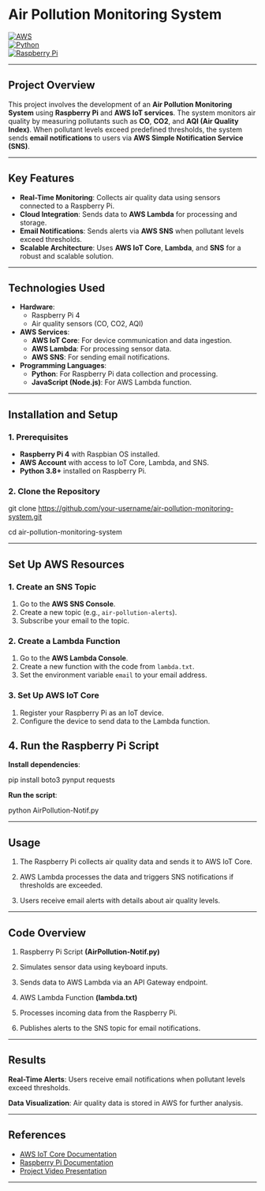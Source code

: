 # **Air Pollution Monitoring System**  
[![AWS](https://img.shields.io/badge/AWS-Cloud-orange)](https://aws.amazon.com/)  
[![Python](https://img.shields.io/badge/Python-3.8%2B-blue)](https://www.python.org/)  
[![Raspberry Pi](https://img.shields.io/badge/Raspberry%20Pi-4-green)](https://www.raspberrypi.org/)  

---

## **Project Overview**  
This project involves the development of an **Air Pollution Monitoring System** using **Raspberry Pi** and **AWS IoT services**. The system monitors air quality by measuring pollutants such as **CO**, **CO2**, and **AQI (Air Quality Index)**. When pollutant levels exceed predefined thresholds, the system sends **email notifications** to users via **AWS Simple Notification Service (SNS)**.  

---

## **Key Features**  
- **Real-Time Monitoring**: Collects air quality data using sensors connected to a Raspberry Pi.  
- **Cloud Integration**: Sends data to **AWS Lambda** for processing and storage.  
- **Email Notifications**: Sends alerts via **AWS SNS** when pollutant levels exceed thresholds.  
- **Scalable Architecture**: Uses **AWS IoT Core**, **Lambda**, and **SNS** for a robust and scalable solution.  

---

## **Technologies Used**  
- **Hardware**:  
  - Raspberry Pi 4  
  - Air quality sensors (CO, CO2, AQI)  
- **AWS Services**:  
  - **AWS IoT Core**: For device communication and data ingestion.  
  - **AWS Lambda**: For processing sensor data.  
  - **AWS SNS**: For sending email notifications.  
- **Programming Languages**:  
  - **Python**: For Raspberry Pi data collection and processing.  
  - **JavaScript (Node.js)**: For AWS Lambda function.  

---

## **Installation and Setup**  

### **1. Prerequisites**  
- **Raspberry Pi 4** with Raspbian OS installed.  
- **AWS Account** with access to IoT Core, Lambda, and SNS.  
- **Python 3.8+** installed on Raspberry Pi.  

### **2. Clone the Repository**  

git clone https://github.com/your-username/air-pollution-monitoring-system.git

cd air-pollution-monitoring-system  

---
## **Set Up AWS Resources**  

### **1. Create an SNS Topic**  
1. Go to the **AWS SNS Console**.  
2. Create a new topic (e.g., `air-pollution-alerts`).  
3. Subscribe your email to the topic.  

### **2. Create a Lambda Function**  
1. Go to the **AWS Lambda Console**.  
2. Create a new function with the code from `lambda.txt`.  
3. Set the environment variable `email` to your email address.  

### **3. Set Up AWS IoT Core**  
1. Register your Raspberry Pi as an IoT device.  
2. Configure the device to send data to the Lambda function.  


## **4. Run the Raspberry Pi Script**

**Install dependencies**:

pip install boto3 pynput requests 

**Run the script**:

python AirPollution-Notif.py  

---

## **Usage**

1. The Raspberry Pi collects air quality data and sends it to AWS IoT Core.

2. AWS Lambda processes the data and triggers SNS notifications if thresholds are exceeded.

3. Users receive email alerts with details about air quality levels.

---
## **Code Overview**

1. Raspberry Pi Script **(AirPollution-Notif.py)**

2. Simulates sensor data using keyboard inputs.

3. Sends data to AWS Lambda via an API Gateway endpoint.

4. AWS Lambda Function **(lambda.txt)**

5. Processes incoming data from the Raspberry Pi.

6. Publishes alerts to the SNS topic for email notifications.

---
## **Results**

**Real-Time Alerts**: Users receive email notifications when pollutant levels exceed thresholds.

**Data Visualization**: Air quality data is stored in AWS for further analysis.

---
## **References**  
- [AWS IoT Core Documentation](https://docs.aws.amazon.com/iot/)  
- [Raspberry Pi Documentation](https://www.raspberrypi.org/documentation/)  
- [Project Video Presentation](https://drive.google.com/file/d/1IvAhDK74KHlWIBWlzYhdv7c28MJVJ8bM/view?usp=sharing)  
---
